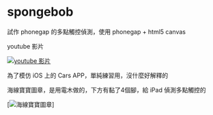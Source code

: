 spongebob
=========

試作 phonegap 的多點觸控偵測，使用 phonegap + html5 canvas

youtube 影片

[![youtube 影片](http://img.youtube.com/vi/_8vqS-Wtnis/0.jpg)](http://www.youtube.com/watch?v=_8vqS-Wtnis)

為了模仿 iOS 上的 Cars APP，單純練習用，沒什麼好解釋的

海線寶寶圖章，是用電木做的，下方有黏了4個腳，給 iPad 偵測多點觸控的

[![海線寶寶圖章](https://fbcdn-sphotos-g-a.akamaihd.net/hphotos-ak-prn2/q80/s720x720/1471303_664578053573286_451763799_n.jpg)]
